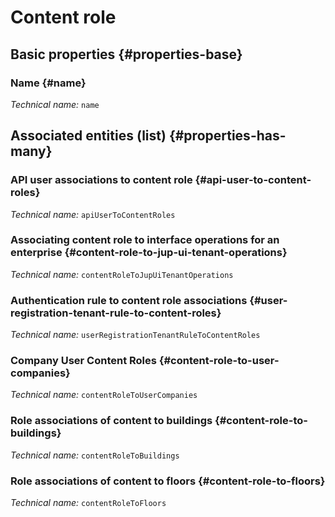 # Content role
<!--- THIS FILE IS GENERATED PLEASE DO NOT EDIT IT DIRECTLY --->



<OH code="contentRole"/>


## Basic properties {#properties-base}

### Name {#name}



*Technical name:* ```name```
<PH code="contentRole:name"/>




## Associated entities (list) {#properties-has-many}

### API user associations to content role {#api-user-to-content-roles}



*Technical name:* ```apiUserToContentRoles```
<PH code="contentRole:apiUserToContentRoles"/>

### Associating content role to interface operations for an enterprise {#content-role-to-jup-ui-tenant-operations}



*Technical name:* ```contentRoleToJupUiTenantOperations```
<PH code="contentRole:contentRoleToJupUiTenantOperations"/>

### Authentication rule to content role associations {#user-registration-tenant-rule-to-content-roles}



*Technical name:* ```userRegistrationTenantRuleToContentRoles```
<PH code="contentRole:userRegistrationTenantRuleToContentRoles"/>

### Company User Content Roles {#content-role-to-user-companies}



*Technical name:* ```contentRoleToUserCompanies```
<PH code="contentRole:contentRoleToUserCompanies"/>

### Role associations of content to buildings {#content-role-to-buildings}



*Technical name:* ```contentRoleToBuildings```
<PH code="contentRole:contentRoleToBuildings"/>

### Role associations of content to floors {#content-role-to-floors}



*Technical name:* ```contentRoleToFloors```
<PH code="contentRole:contentRoleToFloors"/>




